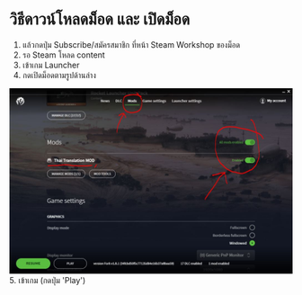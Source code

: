# วิธีดาวน์โหลดม็อด และ เปิดม็อด

1. แล้วกดปุ่ม Subscribe/สมัครสมาชิก ที่หน้า Steam Workshop ของม็อด
2. รอ Steam โหลด content
3. เข้าเกม Launcher
4. กดเปิดม็อดตามรูปด้านล่าง
<img src="images/enable_mod.jpg">
5. เข้าเกม (กดปุ่ม 'Play')
